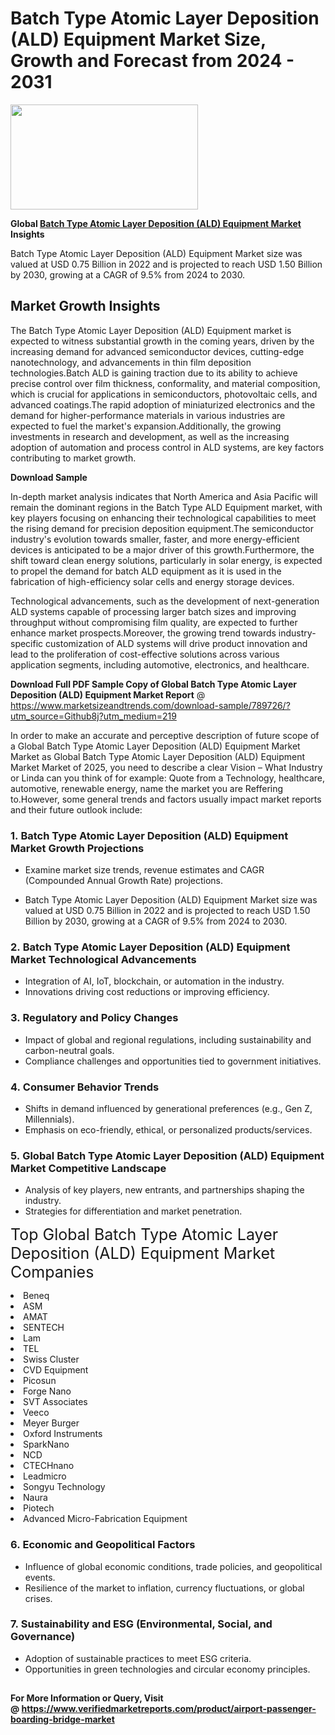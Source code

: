 <H1>Batch Type Atomic Layer Deposition (ALD) Equipment Market Size, Growth and Forecast from 2024 - 2031</H1><img class="aligncenter size-medium wp-image-584254" src="https://thirdeyenews.in/wp-content/uploads/2024/09/Global-Market-Research-300x168.jpeg" alt="" width="300" height="168" /><p><strong>Global&nbsp;<a href="https://www.marketsizeandtrends.com/download-sample/789726/?utm_source=Github8j?utm_medium=219">Batch Type Atomic Layer Deposition (ALD) Equipment Market</a> Insights</strong></p><p>Batch Type Atomic Layer Deposition (ALD) Equipment Market size was valued at USD 0.75 Billion in 2022 and is projected to reach USD 1.50 Billion by 2030, growing at a CAGR of 9.5% from 2024 to 2030.</p><p><h2>Market Growth Insights</h2> <p>The Batch Type Atomic Layer Deposition (ALD) Equipment market is expected to witness substantial growth in the coming years, driven by the increasing demand for advanced semiconductor devices, cutting-edge nanotechnology, and advancements in thin film deposition technologies.Batch ALD is gaining traction due to its ability to achieve precise control over film thickness, conformality, and material composition, which is crucial for applications in semiconductors, photovoltaic cells, and advanced coatings.The rapid adoption of miniaturized electronics and the demand for higher-performance materials in various industries are expected to fuel the market's expansion.Additionally, the growing investments in research and development, as well as the increasing adoption of automation and process control in ALD systems, are key factors contributing to market growth.</p> <p><strong>Download Sample</strong></p> <p>In-depth market analysis indicates that North America and Asia Pacific will remain the dominant regions in the Batch Type ALD Equipment market, with key players focusing on enhancing their technological capabilities to meet the rising demand for precision deposition equipment.The semiconductor industry's evolution towards smaller, faster, and more energy-efficient devices is anticipated to be a major driver of this growth.Furthermore, the shift toward clean energy solutions, particularly in solar energy, is expected to propel the demand for batch ALD equipment as it is used in the fabrication of high-efficiency solar cells and energy storage devices.</p> <p>Technological advancements, such as the development of next-generation ALD systems capable of processing larger batch sizes and improving throughput without compromising film quality, are expected to further enhance market prospects.Moreover, the growing trend towards industry-specific customization of ALD systems will drive product innovation and lead to the proliferation of cost-effective solutions across various application segments, including automotive, electronics, and healthcare.</p> <p><span class=""><strong>Download Full PDF Sample Copy of Global Batch Type Atomic Layer Deposition (ALD) Equipment Market Report</strong> @ <a href="https://www.marketsizeandtrends.com/download-sample/789726/?utm_source=Github8j?utm_medium=219" target="_blank">https://www.marketsizeandtrends.com/download-sample/789726/?utm_source=Github8j?utm_medium=219</a></span></p><p>In order to make an accurate and perceptive description of future scope of a Global&nbsp;Batch Type Atomic Layer Deposition (ALD) Equipment Market Market as Global&nbsp;Batch Type Atomic Layer Deposition (ALD) Equipment Market Market of 2025, you need to describe a clear Vision &ndash; What Industry or Linda can you think of for example: Quote from a Technology, healthcare, automotive, renewable energy, name the market you are Reffering to.However, some general trends and factors usually impact market reports and their future outlook include:</p><h3>1.&nbsp;<strong>Batch Type Atomic Layer Deposition (ALD) Equipment Market Growth Projections</strong></h3><ul><li>Examine market size trends, revenue estimates and CAGR (Compounded Annual Growth Rate) projections.</li><li><p>Batch Type Atomic Layer Deposition (ALD) Equipment Market size was valued at USD 0.75 Billion in 2022 and is projected to reach USD 1.50 Billion by 2030, growing at a CAGR of 9.5% from 2024 to 2030.</p></li></ul><h3>2.&nbsp;<strong>Batch Type Atomic Layer Deposition (ALD) Equipment Market Technological Advancements</strong></h3><ul><li>Integration of AI, IoT, blockchain, or automation in the industry.</li><li>Innovations driving cost reductions or improving efficiency.</li></ul><h3>3.&nbsp;<strong>Regulatory and Policy Changes</strong></h3><ul><li>Impact of global and regional regulations, including sustainability and carbon-neutral goals.</li><li>Compliance challenges and opportunities tied to government initiatives.</li></ul><h3>4.&nbsp;<strong>Consumer Behavior Trends</strong></h3><ul><li>Shifts in demand influenced by generational preferences (e.g., Gen Z, Millennials).</li><li>Emphasis on eco-friendly, ethical, or personalized products/services.</li></ul><h3>5.&nbsp;<strong>Global Batch Type Atomic Layer Deposition (ALD) Equipment Market Competitive Landscape</strong></h3><ul><li>Analysis of key players, new entrants, and partnerships shaping the industry.</li><li>Strategies for differentiation and market penetration.</li></ul><p data-pm-slice="1 1 []"><span style="color: inherit; font-family: inherit; font-size: 25px;">Top Global Batch Type Atomic Layer Deposition (ALD) Equipment Market Companies</span></p><div class="" data-test-id=""><p><li>Beneq</li><li> ASM</li><li> AMAT</li><li> SENTECH</li><li> Lam</li><li> TEL</li><li> Swiss Cluster</li><li> CVD Equipment</li><li> Picosun</li><li> Forge Nano</li><li> SVT Associates</li><li> Veeco</li><li> Meyer Burger</li><li> Oxford Instruments</li><li> SparkNano</li><li> NCD</li><li> CTECHnano</li><li> Leadmicro</li><li> Songyu Technology</li><li> Naura</li><li> Piotech</li><li> Advanced Micro-Fabrication Equipment</li></p></div><h3>6.&nbsp;<strong>Economic and Geopolitical Factors</strong></h3><ul><li>Influence of global economic conditions, trade policies, and geopolitical events.</li><li>Resilience of the market to inflation, currency fluctuations, or global crises.</li></ul><h3>7.&nbsp;<strong>Sustainability and ESG (Environmental, Social, and Governance)</strong></h3><ul><li>Adoption of sustainable practices to meet ESG criteria.</li><li>Opportunities in green technologies and circular economy principles.</li></ul><h2><strong style="font-size: 14px;">For More Information or Query, Visit @&nbsp;</strong><a style="background-color: #ffffff; font-size: 14px;" href="https://www.marketsizeandtrends.com/report/batch-type-atomic-layer-deposition-ald-equipment-market/" target="_blank">https://www.verifiedmarketreports.com/product/airport-passenger-boarding-bridge-market</a></h2>